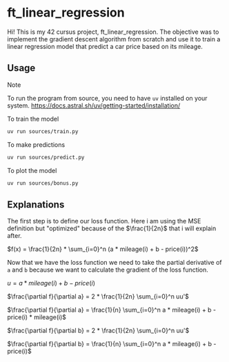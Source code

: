 # ft_linear_regression

Hi! This is my 42 cursus project, ft_linear_regression.
The objective was to implement the gradient descent algorithm from scratch and use it to train a linear regression model that predict a car price based on its mileage.

## Usage

> [!NOTE]
> To run the program from source, you need to have `uv` installed on your system.
> https://docs.astral.sh/uv/getting-started/installation/

To train the model
```bash
uv run sources/train.py
```

To make predictions
```bash
uv run sources/predict.py
```

To plot the model
```bash
uv run sources/bonus.py
```

## Explanations

The first step is to define our loss function. Here i am using the MSE definition but "optimized" because of the $\frac{1}{2n}$ that i will explain after.

$f(x) = \frac{1}{2n} * \sum_{i=0}^n (a * mileage(i) + b - price(i))^2$

Now that we have the loss function we need to take the partial derivative of `a` and `b` because we want to calculate the gradient of the loss function.

$u = a * mileage(i) + b - price(i)$

$\frac{\partial f}{\partial a} = 2 * \frac{1}{2n} \sum_{i=0}^n uu'$

$\frac{\partial f}{\partial a} = \frac{1}{n} \sum_{i=0}^n a * mileage(i) + b - price(i) * mileage(i)$

$\frac{\partial f}{\partial b} = 2 * \frac{1}{2n} \sum_{i=0}^n uu'$

$\frac{\partial f}{\partial b} = \frac{1}{n} \sum_{i=0}^n a * mileage(i) + b - price(i)$
